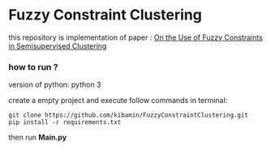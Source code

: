 # Fuzzy Constraint Clustering
this repository is implementation of paper : [On the Use of Fuzzy Constraints in Semisupervised Clustering](https://ieeexplore.ieee.org/document/7182308)




### how to run ?
version of python: python 3

create a empty project and execute follow commands in terminal:

```
git clone https://github.com/kibamin/FuzzyConstraintClustering.git
pip install -r requirements.txt
```
then run **Main.py**

